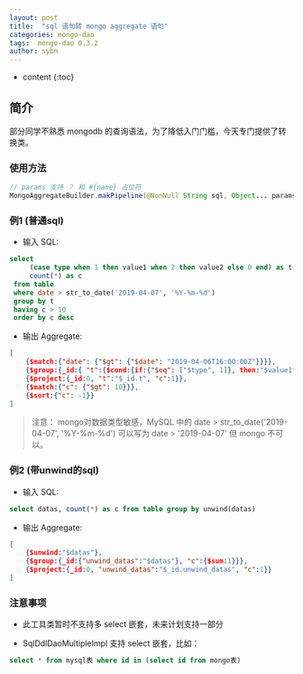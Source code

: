 ```yaml
---
layout: post
title:  "sql 语句转 mongo aggregate 语句"
categories: mongo-dao
tags:  mongo-dao 0.3.2
author: sybn
---
```


* content
{:toc}

## 简介

部分同学不熟悉 mongodb 的查询语法，为了降低入门门槛，今天专门提供了转换类。





### 使用方法
```java
// params 支持 ？ 和 #{name} 占位符
MongoAggregateBuilder.makPipeline(@NonNull String sql, Object... params)
```

### 例1 (普通sql)

* 输入 SQL: 

```sql
select
	 (case type when 1 then value1 when 2 then value2 else 0 end) as t,
	 count(*) as c
 from table
 where date > str_to_date('2019-04-07', '%Y-%m-%d')
 group by t
 having c > 10
 order by c desc
 ```

* 输出 Aggregate: 

```json
[
    {$match:{"date": {"$gt": {"$date": "2019-04-06T16:00:00Z"}}}},
    {$group:{_id:{ "t":{$cond:{if:{"$eq": ["$type", 1]}, then:"$value1", else:{$cond:{if:{"$eq": ["$type", 2]}, then:"$value2", else:0}}}}}, "c":{$sum:1}}},
    {$project:{_id:0, "t":"$_id.t", "c":1}},
    {$match:{"c": {"$gt": 10}}},
    {$sort:{"c": -1}}
]
```

> 注意： mongo对数据类型敏感，MySQL 中的 date > str_to_date('2019-04-07', '%Y-%m-%d') 可以写为 date > '2019-04-07' 但 mongo 不可以。

### 例2 (带unwind的sql)

* 输入 SQL: 

```sql
select datas, count(*) as c from table group by unwind(datas)
 ```

* 输出 Aggregate: 

```json
[
    {$unwind:"$datas"},
    {$group:{_id:{"unwind_datas":"$datas"}, "c":{$sum:1}}},
    {$project:{_id:0, "unwind_datas":"$_id.unwind_datas", "c":1}}
]
```

### 注意事项 

* 此工具类暂时不支持多 select 嵌套，未来计划支持一部分

* SqlDdlDaoMultipleImpl 支持 select 嵌套，比如：

```sql
select * from mysql表 where id in (select id from mongo表)
```

